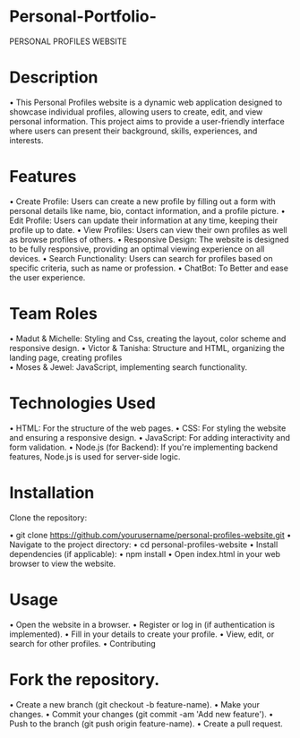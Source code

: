# Personal-Portfolio- 
PERSONAL PROFILES WEBSITE

# Description

•  This Personal Profiles website is a dynamic web application designed to showcase individual profiles, allowing users to create, edit, and view personal information. This project aims to provide a user-friendly interface where users can present their background, skills, experiences, and interests.

# Features

•  Create Profile: Users can create a new profile by filling out a form with personal details like name, bio, contact information, and a profile picture.
•  Edit Profile: Users can update their information at any time, keeping their profile up to date.
•  View Profiles: Users can view their own profiles as well as browse profiles of others.
•  Responsive Design: The website is designed to be fully responsive, providing an optimal viewing experience on all devices.
•  Search Functionality: Users can search for profiles based on specific criteria, such as name or profession.
•  ChatBot: To Better and ease the user experience. 

# Team Roles 
•   Madut & Michelle: Styling and Css, creating the layout, color scheme and responsive design.
•   Victor & Tanisha: Structure and HTML, organizing the landing page, creating profiles  
•	  Moses & Jewel: JavaScript, implementing search functionality. 


# Technologies Used

•  HTML: For the structure of the web pages.
•  CSS: For styling the website and ensuring a responsive design.
•  JavaScript: For adding interactivity and form validation.
•  Node.js (for Backend): If you're implementing backend features, Node.js is used for server-side logic.


# Installation

Clone the repository:

•  git clone https://github.com/yourusername/personal-profiles-website.git
•  Navigate to the project directory:
•  cd personal-profiles-website
•  Install dependencies (if applicable):
•  npm install
•  Open index.html in your web browser to view the website.

# Usage
•  Open the website in a browser.
•  Register or log in (if authentication is implemented).
•  Fill in your details to create your profile.
•  View, edit, or search for other profiles.
•  Contributing

# Fork the repository.
•  Create a new branch (git checkout -b feature-name).
•  Make your changes.
•  Commit your changes (git commit -am 'Add new feature').
•  Push to the branch (git push origin feature-name).
•  Create a pull request.


